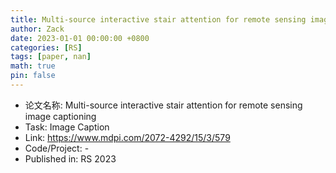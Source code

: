 ```yaml
---
title: Multi-source interactive stair attention for remote sensing image captioning
author: Zack
date: 2023-01-01 00:00:00 +0800
categories: [RS]
tags: [paper, nan]
math: true
pin: false
---
```

- 论文名称: Multi-source interactive stair attention for remote sensing image captioning
- Task: Image Caption
- Link: https://www.mdpi.com/2072-4292/15/3/579
- Code/Project: -
- Published in: RS 2023
